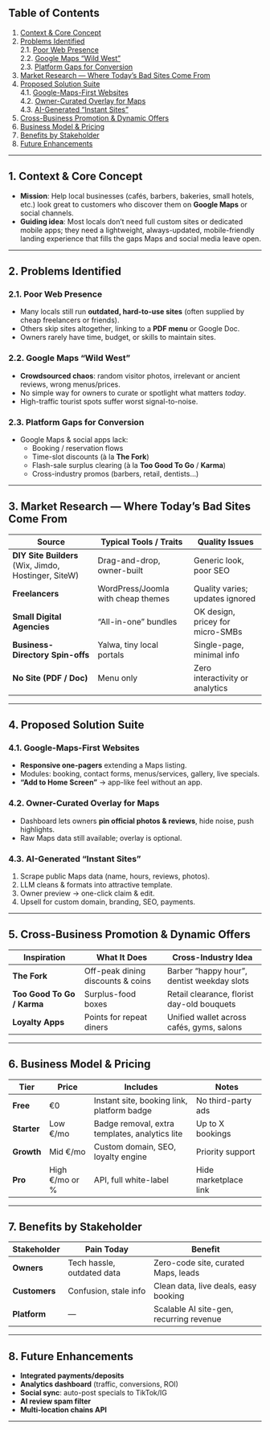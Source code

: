 ## Table of Contents
1. [Context & Core Concept](#context--core-concept)  
2. [Problems Identified](#problems-identified)  
   2.1. [Poor Web Presence](#poor-web-presence)  
   2.2. [Google Maps “Wild West”](#google-maps-wild-west)  
   2.3. [Platform Gaps for Conversion](#platform-gaps-for-conversion)  
3. [Market Research — Where Today’s Bad Sites Come From](#market-research--where-todays-bad-sites-come-from)  
4. [Proposed Solution Suite](#proposed-solution-suite)  
   4.1. [Google-Maps-First Websites](#google-maps-first-websites)  
   4.2. [Owner-Curated Overlay for Maps](#owner-curated-overlay-for-maps)  
   4.3. [AI-Generated “Instant Sites”](#ai-generated-instant-sites)  
5. [Cross-Business Promotion & Dynamic Offers](#cross-business-promotion--dynamic-offers)  
6. [Business Model & Pricing](#business-model--pricing)  
7. [Benefits by Stakeholder](#benefits-by-stakeholder)  
8. [Future Enhancements](#future-enhancements)

---

## 1. Context & Core Concept
- **Mission**: Help local businesses (cafés, barbers, bakeries, small hotels, etc.) look great to customers who discover them on **Google Maps** or social channels.  
- **Guiding idea**: Most locals don’t need full custom sites or dedicated mobile apps; they need a lightweight, always-updated, mobile-friendly landing experience that fills the gaps Maps and social media leave open.

---

## 2. Problems Identified
### 2.1. Poor Web Presence
- Many locals still run **outdated, hard-to-use sites** (often supplied by cheap freelancers or friends).  
- Others skip sites altogether, linking to a **PDF menu** or Google Doc.  
- Owners rarely have time, budget, or skills to maintain sites.

### 2.2. Google Maps “Wild West”
- **Crowdsourced chaos**: random visitor photos, irrelevant or ancient reviews, wrong menus/prices.  
- No simple way for owners to curate or spotlight what matters *today*.  
- High-traffic tourist spots suffer worst signal-to-noise.

### 2.3. Platform Gaps for Conversion
- Google Maps & social apps lack:
  - Booking / reservation flows  
  - Time-slot discounts (à la **The Fork**)  
  - Flash-sale surplus clearing (à la **Too Good To Go** / **Karma**)  
  - Cross-industry promos (barbers, retail, dentists…)

---

## 3. Market Research — Where Today’s Bad Sites Come From
<table>
  <thead>
    <tr>
      <th>Source</th>
      <th>Typical Tools / Traits</th>
      <th>Quality Issues</th>
    </tr>
  </thead>
  <tbody>
    <tr>
      <td><strong>DIY Site Builders</strong> (Wix, Jimdo, Hostinger, SiteW)</td>
      <td>Drag-and-drop, owner-built</td>
      <td>Generic look, poor SEO</td>
    </tr>
    <tr>
      <td><strong>Freelancers</strong></td>
      <td>WordPress/Joomla with cheap themes</td>
      <td>Quality varies; updates ignored</td>
    </tr>
    <tr>
      <td><strong>Small Digital Agencies</strong></td>
      <td>“All-in-one” bundles</td>
      <td>OK design, pricey for micro-SMBs</td>
    </tr>
    <tr>
      <td><strong>Business-Directory Spin-offs</strong></td>
      <td>Yalwa, tiny local portals</td>
      <td>Single-page, minimal info</td>
    </tr>
    <tr>
      <td><strong>No Site (PDF / Doc)</strong></td>
      <td>Menu only</td>
      <td>Zero interactivity or analytics</td>
    </tr>
  </tbody>
</table>

---

## 4. Proposed Solution Suite
### 4.1. Google-Maps-First Websites
- **Responsive one-pagers** extending a Maps listing.  
- Modules: booking, contact forms, menus/services, gallery, live specials.  
- **“Add to Home Screen”** → app-like feel without an app.

### 4.2. Owner-Curated Overlay for Maps
- Dashboard lets owners **pin official photos & reviews**, hide noise, push highlights.  
- Raw Maps data still available; overlay is optional.

### 4.3. AI-Generated “Instant Sites”
1. Scrape public Maps data (name, hours, reviews, photos).  
2. LLM cleans & formats into attractive template.  
3. Owner preview → one-click claim & edit.  
4. Upsell for custom domain, branding, SEO, payments.

---

## 5. Cross-Business Promotion & Dynamic Offers
<table>
  <thead>
    <tr>
      <th>Inspiration</th>
      <th>What It Does</th>
      <th>Cross-Industry Idea</th>
    </tr>
  </thead>
  <tbody>
    <tr>
      <td><strong>The Fork</strong></td>
      <td>Off-peak dining discounts &amp; coins</td>
      <td>Barber “happy hour”, dentist weekday slots</td>
    </tr>
    <tr>
      <td><strong>Too Good To Go / Karma</strong></td>
      <td>Surplus-food boxes</td>
      <td>Retail clearance, florist day-old bouquets</td>
    </tr>
    <tr>
      <td><strong>Loyalty Apps</strong></td>
      <td>Points for repeat diners</td>
      <td>Unified wallet across cafés, gyms, salons</td>
    </tr>
  </tbody>
</table>

---

## 6. Business Model & Pricing
<table>
  <thead>
    <tr>
      <th>Tier</th>
      <th>Price</th>
      <th>Includes</th>
      <th>Notes</th>
    </tr>
  </thead>
  <tbody>
    <tr>
      <td><strong>Free</strong></td>
      <td>€0</td>
      <td>Instant site, booking link, platform badge</td>
      <td>No third-party ads</td>
    </tr>
    <tr>
      <td><strong>Starter</strong></td>
      <td>Low €/mo</td>
      <td>Badge removal, extra templates, analytics lite</td>
      <td>Up to X bookings</td>
    </tr>
    <tr>
      <td><strong>Growth</strong></td>
      <td>Mid €/mo</td>
      <td>Custom domain, SEO, loyalty engine</td>
      <td>Priority support</td>
    </tr>
    <tr>
      <td><strong>Pro</strong></td>
      <td>High €/mo or %</td>
      <td>API, full white-label</td>
      <td>Hide marketplace link</td>
    </tr>
  </tbody>
</table>

---

## 7. Benefits by Stakeholder
<table>
  <thead>
    <tr>
      <th>Stakeholder</th>
      <th>Pain Today</th>
      <th>Benefit</th>
    </tr>
  </thead>
  <tbody>
    <tr>
      <td><strong>Owners</strong></td>
      <td>Tech hassle, outdated data</td>
      <td>Zero-code site, curated Maps, leads</td>
    </tr>
    <tr>
      <td><strong>Customers</strong></td>
      <td>Confusion, stale info</td>
      <td>Clean data, live deals, easy booking</td>
    </tr>
    <tr>
      <td><strong>Platform</strong></td>
      <td>—</td>
      <td>Scalable AI site-gen, recurring revenue</td>
    </tr>
  </tbody>
</table>

---

## 8. Future Enhancements
- **Integrated payments/deposits**  
- **Analytics dashboard** (traffic, conversions, ROI)  
- **Social sync**: auto-post specials to TikTok/IG  
- **AI review spam filter**  
- **Multi-location chains API**

---